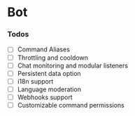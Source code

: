 # Bot

### Todos

- [ ] Command Aliases
- [ ] Throttling and cooldown
- [ ] Chat monitoring and modular listeners
- [ ] Persistent data option
- [ ] i18n support
- [ ] Language moderation
- [ ] Webhooks support
- [ ] Customizable command permissions

